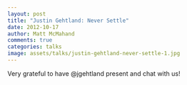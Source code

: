 ```yaml
---
layout: post
title: "Justin Gehtland: Never Settle"
date: 2012-10-17
author: Matt McMahand
comments: true
categories: talks
image: assets/talks/justin-gehtland-never-settle-1.jpg
---
```


Very grateful to have @jgehtland present and chat with us!
